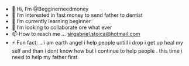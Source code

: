 - 👋 Hi, I’m @Begginerneedmoney
- 👀 I’m interested in fast money to send father to dentist
- 🌱 I’m currently learning beginner
- 💞️ I’m looking to collaborate ore what ever
- 📫 How to reach me ... sirgabriel.stoica@hotmail.com
- ⚡ Fun fact: ...i am earth angel i help people untill i drop
i get up heal my self and than i dont know how but i continue to help 
people . this time i need to help my father first


<!---
Begginerneedmoney/Begginerneedmoney is a ✨ special ✨ repository because its `README.md` (this file) appears on your GitHub profile.
You can click the Preview link to take a look at your changes.
--->
